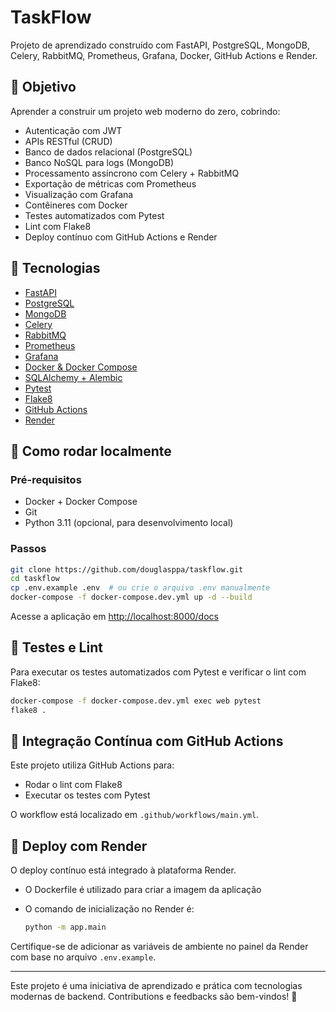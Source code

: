 # TaskFlow

Projeto de aprendizado construído com FastAPI, PostgreSQL, MongoDB, Celery, RabbitMQ, Prometheus, Grafana, Docker, GitHub Actions e Render.

## 🌟 Objetivo

Aprender a construir um projeto web moderno do zero, cobrindo:

* Autenticação com JWT
* APIs RESTful (CRUD)
* Banco de dados relacional (PostgreSQL)
* Banco NoSQL para logs (MongoDB)
* Processamento assíncrono com Celery + RabbitMQ
* Exportação de métricas com Prometheus
* Visualização com Grafana
* Contêineres com Docker
* Testes automatizados com Pytest
* Lint com Flake8
* Deploy contínuo com GitHub Actions e Render

## 🧰 Tecnologias

* [FastAPI](https://fastapi.tiangolo.com/)
* [PostgreSQL](https://www.postgresql.org/)
* [MongoDB](https://www.mongodb.com/)
* [Celery](https://docs.celeryq.dev/)
* [RabbitMQ](https://www.rabbitmq.com/)
* [Prometheus](https://prometheus.io/)
* [Grafana](https://grafana.com/)
* [Docker & Docker Compose](https://www.docker.com/)
* [SQLAlchemy + Alembic](https://www.sqlalchemy.org/)
* [Pytest](https://docs.pytest.org/)
* [Flake8](https://flake8.pycqa.org/)
* [GitHub Actions](https://docs.github.com/en/actions)
* [Render](https://render.com/)

## 🚀 Como rodar localmente

### Pré-requisitos

* Docker + Docker Compose
* Git
* Python 3.11 (opcional, para desenvolvimento local)

### Passos

```bash
git clone https://github.com/douglasppa/taskflow.git
cd taskflow
cp .env.example .env  # ou crie o arquivo .env manualmente
docker-compose -f docker-compose.dev.yml up -d --build
```

Acesse a aplicação em [http://localhost:8000/docs](http://localhost:8000/docs)

## 🧪 Testes e Lint

Para executar os testes automatizados com Pytest e verificar o lint com Flake8:

```bash
docker-compose -f docker-compose.dev.yml exec web pytest
flake8 .
```

## 🔁 Integração Contínua com GitHub Actions

Este projeto utiliza GitHub Actions para:

* Rodar o lint com Flake8
* Executar os testes com Pytest

O workflow está localizado em `.github/workflows/main.yml`.

## 🚢 Deploy com Render

O deploy contínuo está integrado à plataforma Render.

* O Dockerfile é utilizado para criar a imagem da aplicação
* O comando de inicialização no Render é:

  ```bash
  python -m app.main
  ```

Certifique-se de adicionar as variáveis de ambiente no painel da Render com base no arquivo `.env.example`.

---

Este projeto é uma iniciativa de aprendizado e prática com tecnologias modernas de backend. Contributions e feedbacks são bem-vindos! 🚀

